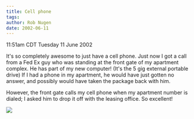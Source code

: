 ```yaml
---
title: Cell phone
tags: 
author: Rob Nugen
date: 2002-06-11
---
```


<title></title>
<p class=date>11:51am CDT Tuesday 11 June 2002</p>

<p>It's so completely awesome to just have a cell phone.  Just now I
got a call from a Fed Ex guy who was standing at the front gate of my
apartment complex.  He has part of my new computer!  (It's the 5 gig
external portable drive)  If I had a phone in my apartment, he would
have just gotten no answer, and possibly would have taken the package
back with him.</p>

<p>However, the front gate calls my cell phone when my apartment
number is dialed; I asked him to drop it off with the leasing office.
So excellent!</p>

<p><img src='/images/rob/wL-ROB.gif'/></p>

